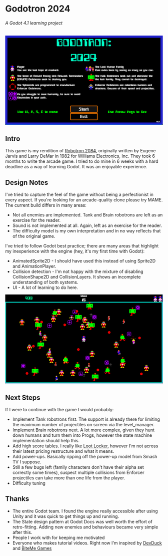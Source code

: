 # Godotron 2024
###### A Godot 4.1 learning project
![Intro Screen](/art/github_title.png)

## Intro
This game is my rendition of [Robotron 2084](https://en.wikipedia.org/wiki/Robotron:_2084), originally written by Eugene Jarvis and Larry DeMar in 1982 for Williams Electronics, Inc. They took 6 months to write the arcade game. I tried to do mine in 6 weeks with a hard deadline as a way of learning Godot. It was an enjoyable experience.

## Design Notes
I've tried to capture the feel of the game without being a perfectionist in every aspect. If you're looking for an arcade-quality clone please try MAME. The current build differs in many areas:
- Not all enemies are implemented. Tank and Brain robotrons are left as an exercise for the reader.
- Sound is not implemented at all. Again, left as an exercise for the reader.
- The difficulty model is my own interpretation and in no way reflects that of the original game.

I've tried to follow Godot best practice; there are many areas that highlight my inexperience with the engine (hey, it's my first time with Godot):
- AnimatedSprite2D - I should have used this instead of using Sprite2D and AnimationPlayer.
- Collision detection - I'm not happy with the mixture of disabling CollisionShape2D and CollisionLayers. It shows an incomplete understanding of both systems.
- UI - A lot of learning to do here.

![In Game Screen](/art/github_ingame.png)

## Next Steps
If I were to continue with the game I would probably:
- Implement Tank robotrons first. The support is already there for limiting the maximum number of projectiles on screen via the level_manager.
- Implement Brain robotrons next. A lot more complex, given they hunt down humans and turn them into Progs, however the state machine implementation should help this.
- Add high score tables. I really like [Loot Locker](https://www.lootlocker.com), however I'm not across their latest pricing restructure and what it means.
- Add power-ups. Basically ripping off the power-up model from Smash TV I suppose.
- Still a few bugs left (family characters don't have their alpha set correctly some times), suspect multiple collisions from Enforcer projectiles can take more than one life from the player.
- Difficulty tuning

## Thanks
- The entire Godot team. I found the engine really accessible after using Unity and it was quick to get things up and running.
- The State design pattern at Godot Docs was well worth the effort of retro-fitting. Adding new enemies and behaviours became very simple after this.
- People I work with for keeping me motivated
- Everyone who makes tutorial videos. Right now I'm inspired by [DevDuck](https://www.youtube.com/@DevDuck) and [BiteMe Games](https://www.youtube.com/@bitemegames)
